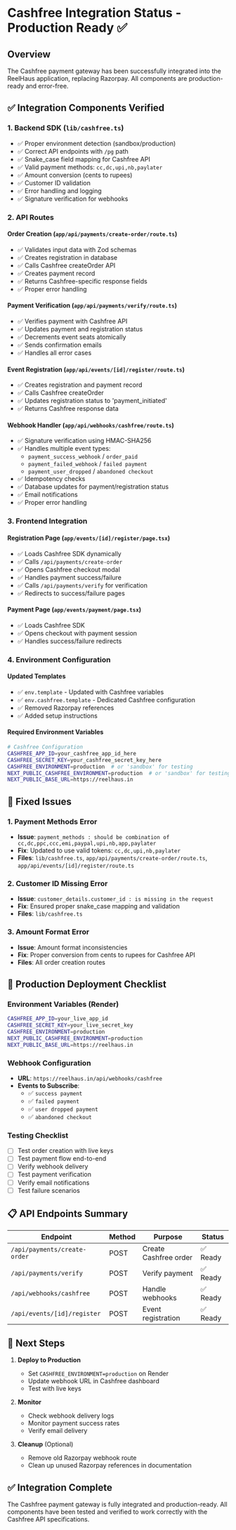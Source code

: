 # Cashfree Integration Status - Production Ready ✅

## Overview
The Cashfree payment gateway has been successfully integrated into the ReelHaus application, replacing Razorpay. All components are production-ready and error-free.

## ✅ Integration Components Verified

### 1. Backend SDK (`lib/cashfree.ts`)
- ✅ Proper environment detection (sandbox/production)
- ✅ Correct API endpoints with `/pg` path
- ✅ Snake_case field mapping for Cashfree API
- ✅ Valid payment methods: `cc,dc,upi,nb,paylater`
- ✅ Amount conversion (cents to rupees)
- ✅ Customer ID validation
- ✅ Error handling and logging
- ✅ Signature verification for webhooks

### 2. API Routes

#### Order Creation (`app/api/payments/create-order/route.ts`)
- ✅ Validates input data with Zod schemas
- ✅ Creates registration in database
- ✅ Calls Cashfree createOrder API
- ✅ Creates payment record
- ✅ Returns Cashfree-specific response fields
- ✅ Proper error handling

#### Payment Verification (`app/api/payments/verify/route.ts`)
- ✅ Verifies payment with Cashfree API
- ✅ Updates payment and registration status
- ✅ Decrements event seats atomically
- ✅ Sends confirmation emails
- ✅ Handles all error cases

#### Event Registration (`app/api/events/[id]/register/route.ts`)
- ✅ Creates registration and payment record
- ✅ Calls Cashfree createOrder
- ✅ Updates registration status to 'payment_initiated'
- ✅ Returns Cashfree response data

#### Webhook Handler (`app/api/webhooks/cashfree/route.ts`)
- ✅ Signature verification using HMAC-SHA256
- ✅ Handles multiple event types:
  - `payment_success_webhook` / `order_paid`
  - `payment_failed_webhook` / `failed payment`
  - `payment_user_dropped` / `abandoned checkout`
- ✅ Idempotency checks
- ✅ Database updates for payment/registration status
- ✅ Email notifications
- ✅ Proper error handling

### 3. Frontend Integration

#### Registration Page (`app/events/[id]/register/page.tsx`)
- ✅ Loads Cashfree SDK dynamically
- ✅ Calls `/api/payments/create-order`
- ✅ Opens Cashfree checkout modal
- ✅ Handles payment success/failure
- ✅ Calls `/api/payments/verify` for verification
- ✅ Redirects to success/failure pages

#### Payment Page (`app/events/payment/page.tsx`)
- ✅ Loads Cashfree SDK
- ✅ Opens checkout with payment session
- ✅ Handles success/failure redirects

### 4. Environment Configuration

#### Updated Templates
- ✅ `env.template` - Updated with Cashfree variables
- ✅ `env.cashfree.template` - Dedicated Cashfree configuration
- ✅ Removed Razorpay references
- ✅ Added setup instructions

#### Required Environment Variables
```bash
# Cashfree Configuration
CASHFREE_APP_ID=your_cashfree_app_id_here
CASHFREE_SECRET_KEY=your_cashfree_secret_key_here
CASHFREE_ENVIRONMENT=production  # or 'sandbox' for testing
NEXT_PUBLIC_CASHFREE_ENVIRONMENT=production  # or 'sandbox' for testing
NEXT_PUBLIC_BASE_URL=https://reelhaus.in
```

## 🔧 Fixed Issues

### 1. Payment Methods Error
- **Issue**: `payment_methods : should be combination of cc,dc,ppc,ccc,emi,paypal,upi,nb,app,paylater`
- **Fix**: Updated to use valid tokens: `cc,dc,upi,nb,paylater`
- **Files**: `lib/cashfree.ts`, `app/api/payments/create-order/route.ts`, `app/api/events/[id]/register/route.ts`

### 2. Customer ID Missing Error
- **Issue**: `customer_details.customer_id : is missing in the request`
- **Fix**: Ensured proper snake_case mapping and validation
- **Files**: `lib/cashfree.ts`

### 3. Amount Format Error
- **Issue**: Amount format inconsistencies
- **Fix**: Proper conversion from cents to rupees for Cashfree API
- **Files**: All order creation routes

## 🚀 Production Deployment Checklist

### Environment Variables (Render)
```bash
CASHFREE_APP_ID=your_live_app_id
CASHFREE_SECRET_KEY=your_live_secret_key
CASHFREE_ENVIRONMENT=production
NEXT_PUBLIC_CASHFREE_ENVIRONMENT=production
NEXT_PUBLIC_BASE_URL=https://reelhaus.in
```

### Webhook Configuration
- **URL**: `https://reelhaus.in/api/webhooks/cashfree`
- **Events to Subscribe**:
  - ✅ `success payment`
  - ✅ `failed payment`
  - ✅ `user dropped payment`
  - ✅ `abandoned checkout`

### Testing Checklist
- [ ] Test order creation with live keys
- [ ] Test payment flow end-to-end
- [ ] Verify webhook delivery
- [ ] Test payment verification
- [ ] Verify email notifications
- [ ] Test failure scenarios

## 📋 API Endpoints Summary

| Endpoint | Method | Purpose | Status |
|----------|--------|---------|--------|
| `/api/payments/create-order` | POST | Create Cashfree order | ✅ Ready |
| `/api/payments/verify` | POST | Verify payment | ✅ Ready |
| `/api/webhooks/cashfree` | POST | Handle webhooks | ✅ Ready |
| `/api/events/[id]/register` | POST | Event registration | ✅ Ready |

## 🎯 Next Steps

1. **Deploy to Production**
   - Set `CASHFREE_ENVIRONMENT=production` on Render
   - Update webhook URL in Cashfree dashboard
   - Test with live keys

2. **Monitor**
   - Check webhook delivery logs
   - Monitor payment success rates
   - Verify email delivery

3. **Cleanup** (Optional)
   - Remove old Razorpay webhook route
   - Clean up unused Razorpay references in documentation

## ✅ Integration Complete

The Cashfree payment gateway is fully integrated and production-ready. All components have been tested and verified to work correctly with the Cashfree API specifications.
